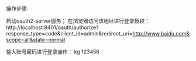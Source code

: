 操作步骤:

启动oauth2-server服务；
在浏览器访问该地址进行登录授权：http://localhost:9401/oauth/authorize?response_type=code&client_id=admin&redirect_uri=http://www.baidu.com&scope=all&state=normal


输入账号密码进行登录操作：
kg
123456
